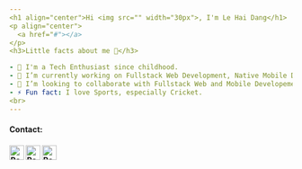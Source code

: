 ```yaml
---
<h1 align="center">Hi <img src="" width="30px">, I'm Le Hai Dang</h1>
<p align="center">
  <a href="#"></a>
</p>
<h3>Little facts about me 🧑</h3>

- 🧞 I'm a Tech Enthusiast since childhood.
- 🔭 I’m currently working on Fullstack Web Development, Native Mobile Development.
- 👯 I’m looking to collaborate with Fullstack Web and Mobile Developement projects.
- ⚡ Fun fact: I love Sports, especially Cricket.
<br>
---
```

<h4> Contact: <h4>
  </hr>
  <a href="mailto:lehaidang.work@gmail.com">
    <img align="left" alt="Ratheshan Sathiyamoorthy | Gmail" width="26px" src="https://www.vectorlogo.zone/logos/gmail/gmail-icon.svg" />
  </a>
 
   <a href="https://www.facebook.com/A.lehaidang">
    <img align="left" alt="Ratheshan Sathiyamoorthy| Github" width="26px" src="https://www.vectorlogo.zone/logos/facebook/facebook-tile.svg" />
  </a>
   <a href="https://github.com/lehaidangzdin">
    <img align="left" alt="Ratheshan Sathiyamoorthy| Github" width="26px" src="https://www.vectorlogo.zone/logos/github/github-tile.svg" />
  </a>
